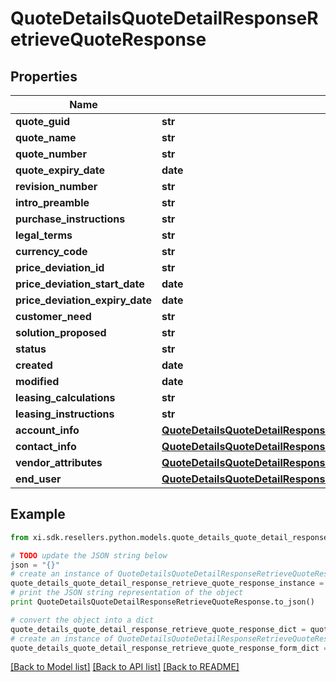 # QuoteDetailsQuoteDetailResponseRetrieveQuoteResponse


## Properties

Name | Type | Description | Notes
------------ | ------------- | ------------- | -------------
**quote_guid** | **str** |  | [optional] 
**quote_name** | **str** |  | [optional] 
**quote_number** | **str** |  | [optional] 
**quote_expiry_date** | **date** |  | [optional] 
**revision_number** | **str** |  | [optional] 
**intro_preamble** | **str** |  | [optional] 
**purchase_instructions** | **str** |  | [optional] 
**legal_terms** | **str** |  | [optional] 
**currency_code** | **str** |  | [optional] 
**price_deviation_id** | **str** |  | [optional] 
**price_deviation_start_date** | **date** |  | [optional] 
**price_deviation_expiry_date** | **date** |  | [optional] 
**customer_need** | **str** |  | [optional] 
**solution_proposed** | **str** |  | [optional] 
**status** | **str** |  | [optional] 
**created** | **date** |  | [optional] 
**modified** | **date** |  | [optional] 
**leasing_calculations** | **str** |  | [optional] 
**leasing_instructions** | **str** |  | [optional] 
**account_info** | [**QuoteDetailsQuoteDetailResponseRetrieveQuoteResponseAccountInfo**](QuoteDetailsQuoteDetailResponseRetrieveQuoteResponseAccountInfo.md) |  | [optional] 
**contact_info** | [**QuoteDetailsQuoteDetailResponseRetrieveQuoteResponseContactInfo**](QuoteDetailsQuoteDetailResponseRetrieveQuoteResponseContactInfo.md) |  | [optional] 
**vendor_attributes** | [**QuoteDetailsQuoteDetailResponseRetrieveQuoteResponseVendorAttributes**](QuoteDetailsQuoteDetailResponseRetrieveQuoteResponseVendorAttributes.md) |  | [optional] 
**end_user** | [**QuoteDetailsQuoteDetailResponseRetrieveQuoteResponseEndUser**](QuoteDetailsQuoteDetailResponseRetrieveQuoteResponseEndUser.md) |  | [optional] 

## Example

```python
from xi.sdk.resellers.python.models.quote_details_quote_detail_response_retrieve_quote_response import QuoteDetailsQuoteDetailResponseRetrieveQuoteResponse

# TODO update the JSON string below
json = "{}"
# create an instance of QuoteDetailsQuoteDetailResponseRetrieveQuoteResponse from a JSON string
quote_details_quote_detail_response_retrieve_quote_response_instance = QuoteDetailsQuoteDetailResponseRetrieveQuoteResponse.from_json(json)
# print the JSON string representation of the object
print QuoteDetailsQuoteDetailResponseRetrieveQuoteResponse.to_json()

# convert the object into a dict
quote_details_quote_detail_response_retrieve_quote_response_dict = quote_details_quote_detail_response_retrieve_quote_response_instance.to_dict()
# create an instance of QuoteDetailsQuoteDetailResponseRetrieveQuoteResponse from a dict
quote_details_quote_detail_response_retrieve_quote_response_form_dict = quote_details_quote_detail_response_retrieve_quote_response.from_dict(quote_details_quote_detail_response_retrieve_quote_response_dict)
```
[[Back to Model list]](../README.md#documentation-for-models) [[Back to API list]](../README.md#documentation-for-api-endpoints) [[Back to README]](../README.md)


